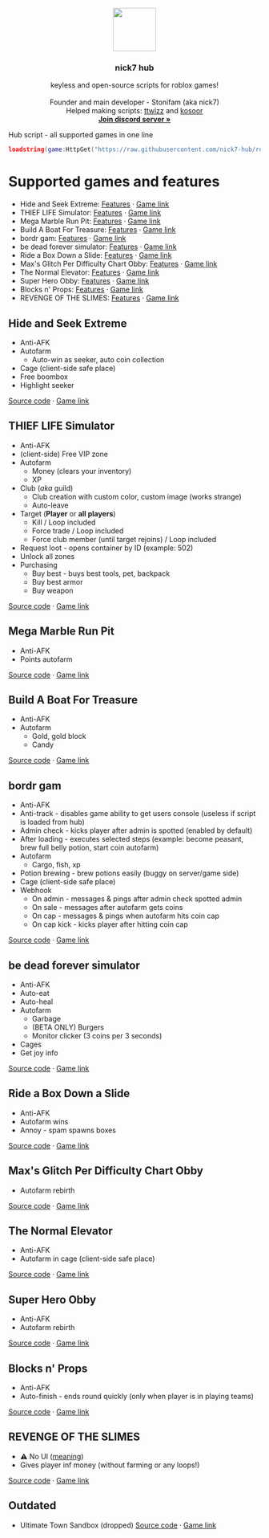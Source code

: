 <br />
<div align="center">
  <img src="https://i.ibb.co/W0hTzFR/that-cat.png" width="86" height="86">

  <h3 align="center">nick7 hub</h3>
  <p align="center">
    keyless and open-source scripts for roblox games!
    <br /><br />
    Founder and main developer - Stonifam (aka nick7)
    <br />
    Helped making scripts: <a href="https://github.com/ttwizz">ttwizz</a> and <a href="https://github.com/kosoor2">kosoor</a>
    <br />
    <a href="https://discord.gg/NGAaby4y4b"><strong>Join discord server »</strong></a>
  </p>
</div>

Hub script - all supported games in one line
```lua
loadstring(game:HttpGet("https://raw.githubusercontent.com/nick7-hub/roblox/main/scripts/hub.lua"))()
```
# Supported games and features
- Hide and Seek Extreme: [Features](#hide-and-seek-extreme) · [Game link](https://www.roblox.com/games/205224386/)
- THIEF LIFE Simulator: [Features](#thief-life-simulator) · [Game link](https://www.roblox.com/games/2693739238/)
- Mega Marble Run Pit: [Features](#mega-marble-run-pit) · [Game link](https://www.roblox.com/games/32331218/)
- Build A Boat For Treasure: [Features](#build-a-boat-for-treasure) · [Game link](https://www.roblox.com/games/537413528/)
- bordr gam: [Features](#bordr-gam) · [Game link](https://www.roblox.com/games/3411100258/)
- be dead forever simulator: [Features](#be-dead-forever-simulator) · [Game link](https://www.roblox.com/games/2882332175/)
- Ride a Box Down a Slide: [Features](#ride-a-box-down-a-slide) · [Game link](https://www.roblox.com/games/6999691637/)
- Max's Glitch Per Difficulty Chart Obby: [Features](#maxs-glitch-per-difficulty-chart-obby) · [Game link](https://www.roblox.com/games/9647190122/)
- The Normal Elevator: [Features](#the-normal-elevator) · [Game link](https://www.roblox.com/games/230362888/)
- Super Hero Obby: [Features](#super-hero-obby) · [Game link](https://www.roblox.com/games/15410077867/)
- Blocks n' Props: [Features](#blocks-n-props) · [Game link](https://www.roblox.com/games/2537430692/)
- REVENGE OF THE SLIMES: [Features](#revenge-of-the-slimes) · [Game link](https://www.roblox.com/games/394773622/)

## Hide and Seek Extreme
- Anti-AFK
- Autofarm
  * Auto-win as seeker, auto coin collection
- Cage (client-side safe place)
- Free boombox
- Highlight seeker

[Source code](https://github.com/nick7-hub/roblox/blob/main/scripts/hidenseek_extreme.lua) · [Game link](https://www.roblox.com/games/205224386/)
## THIEF LIFE Simulator
- Anti-AFK
- (client-side) Free VIP zone
- Autofarm
  * Money (clears your inventory)
  * XP
- Club (_aka_ guild)
  * Club creation with custom color, custom image (works strange)
  * Auto-leave
- Target (**Player** or **all players**)
  * Kill / Loop included
  * Force trade / Loop included
  * Force club member (until target rejoins) / Loop included
- Request loot - opens container by ID (example: 502)
- Unlock all zones
- Purchasing
  * Buy best - buys best tools, pet, backpack
  * Buy best armor
  * Buy weapon

[Source code](https://github.com/nick7-hub/roblox/blob/main/scripts/thief_life.lua) · [Game link](https://www.roblox.com/games/2693739238/)
## Mega Marble Run Pit
- Anti-AFK
- Points autofarm

[Source code](https://github.com/nick7-hub/roblox/blob/main/scripts/mmrp-autofarm.lua) · [Game link](https://www.roblox.com/games/32331218/)
## Build A Boat For Treasure
- Anti-AFK
- Autofarm
  * Gold, gold block
  * Candy

[Source code](https://github.com/nick7-hub/roblox/blob/main/scripts/babft.lua) · [Game link](https://www.roblox.com/games/537413528/)
## bordr gam
- Anti-AFK
- Anti-track - disables game ability to get users console (useless if script is loaded from hub)
- Admin check - kicks player after admin is spotted (enabled by default)
- After loading - executes selected steps (example: become peasant, brew full belly potion, start coin autofarm)
- Autofarm
  * Cargo, fish, xp
- Potion brewing - brew potions easily (buggy on server/game side)
- Cage (client-side safe place)
- Webhook
  * On admin - messages & pings after admin check spotted admin
  * On sale - messages after autofarm gets coins
  * On cap - messages & pings when autofarm hits coin cap
  * On cap kick - kicks player after hitting coin cap

[Source code](https://github.com/nick7-hub/roblox/blob/main/scripts/bordr_autofarm.lua) · [Game link](https://www.roblox.com/games/3411100258/)
## be dead forever simulator
- Anti-AFK
- Auto-eat
- Auto-heal
- Autofarm
  * Garbage
  * (BETA ONLY) Burgers
  * Monitor clicker (3 coins per 3 seconds)
- Cages
- Get joy info

[Source code](https://github.com/nick7-hub/roblox/blob/main/scripts/bdfs.lua) · [Game link](https://www.roblox.com/games/2882332175)
## Ride a Box Down a Slide
- Anti-AFK
- Autofarm wins
- Annoy - spam spawns boxes

[Source code](https://github.com/nick7-hub/roblox/blob/main/scripts/rbds.lua) · [Game link](https://www.roblox.com/games/6999691637/)
## Max's Glitch Per Difficulty Chart Obby
- Autofarm rebirth

[Source code](https://github.com/nick7-hub/roblox/blob/main/scripts/max_obby.lua) · [Game link](https://www.roblox.com/games/9647190122/)
## The Normal Elevator
- Anti-AFK
- Autofarm in cage (client-side safe place)

[Source code](https://github.com/nick7-hub/roblox/blob/main/scripts/normal_elevator.lua) · [Game link](https://www.roblox.com/games/230362888/)
## Super Hero Obby
- Anti-AFK
- Autofarm rebirth

[Source code](https://github.com/nick7-hub/roblox/blob/main/scripts/superhero_obby.lua) · [Game link](https://www.roblox.com/games/15410077867/)
## Blocks n' Props
- Anti-AFK
- Auto-finish - ends round quickly (only when player is in playing teams)

[Source code](https://github.com/nick7-hub/roblox/blob/main/scripts/bnp.lua) · [Game link](https://www.roblox.com/games/2537430692/)
## REVENGE OF THE SLIMES
- ⚠ No UI ([meaning](https://en.wikipedia.org/wiki/User_interface))
- Gives player inf money (without farming or any loops!)

[Source code](https://github.com/nick7-hub/roblox/blob/main/scripts/hub.lua#L22) · [Game link](https://www.roblox.com/games/394773622/REVENGE-OF-THE-SLIMES)
## Outdated
- Ultimate Town Sandbox (dropped) [Source code](https://github.com/nick7-hub/roblox/blob/main/scripts/UltimateTownSandbox.lua) · [Game link](https://www.roblox.com/games/15214140740/)